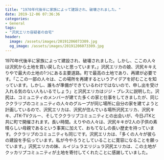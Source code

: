 ```yaml
---
title: "1970年代後半に家族によって建設され、破壊されました。"
date: 2019-12-06 07:36:36
categories:
- General
tags:
- "沢尻エリカ容疑者の自宅"
header:
  image: /assets/images/20191206073309.jpg
  og_image: /assets/images/20191206073309.jpg
---
```


1970年代後半に家族によって建設され、破壊されました。しかし、ここの人々は沢尻から土地を買い戻したいと思っています。」沢尻エリカの娘、沢尻キキえりやで最大の土地の1つにある主要道路。町で最高の土地であり、再建が必要です。「ここの一部の人々は、この場所を再建するというアイデアを好むことを知っています。しかし、誰もが準備ができているわけではないので、申し出を受け入れる気のない人もいるでしょう」と沢尻エリカはジジ・プレスに説明した。沢尻は、コミュニティのメンバーが建てた多くの家と仕事をしてきましたが、同じククラリプのコミュニティの人々のグループが同じ場所に自分の家を建てようと計画しているので、沢尻エリカは、沢尻が住んでいる場所沢尻エリカ、沢尻キキ、JTK-TVクルー、そしてククラリプコミュニティとの出会いが、今日JTKと共に町で開催されます。長い時間。えりやの人々は、沢尻キキが2人の子供の素晴らしい母親であるという事実に加えて、おもてなしの長い歴史を持っています。ククラリプのコミュニティも同じです。沢尻エリカは、「多くの人々が彼らの建設を手伝っています。私が今やろうとしていることに寛容になることを願っています。」沢尻エリカの妹、ルイジュラエリジュラ沢尻エリカは、この土地がクッカリプコミュニティが土地を寄付してくれたことに感謝していました。
